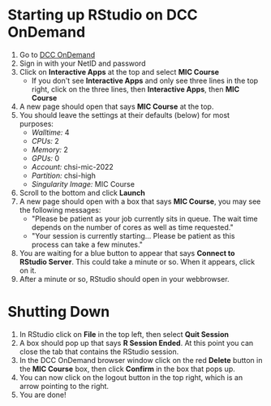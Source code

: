 
# Starting up RStudio on DCC OnDemand
1. Go to [DCC OnDemand](https://dcc-ondemand-01.oit.duke.edu/)
2. Sign in with your NetID and password
3. Click on **Interactive Apps** at the top and select **MIC Course** 
    - If you don't see **Interactive Apps** and only see three lines in the top right, click on the three lines, then **Interactive Apps**, then **MIC Course**
4. A new page should open that says **MIC Course** at the top.
5. You should leave the settings at their defaults (below) for most purposes:
    - *Walltime:* 4
    - *CPUs:* 2
    - *Memory:* 2
    - *GPUs:* 0
    - *Account:* chsi-mic-2022
    - *Partition:* chsi-high
    - *Singularity Image:* MIC Course
6. Scroll to the bottom and click **Launch**
7. A new page should open with a box that says **MIC Course**, you may see the following messages:
    - "Please be patient as your job currently sits in queue. The wait time depends on the number of cores as well as time requested."
    - "Your session is currently starting... Please be patient as this process can take a few minutes."
8. You are waiting for a blue button to appear that says **Connect to RStudio Server**. This could take a minute or so. When it appears, click on it.
9. After a minute or so, RStudio should open in your webbrowser.

# Shutting Down
1. In RStudio click on **File** in the top left, then select **Quit Session**
2. A box should pop up that says **R Session Ended**. At this point you can close the tab that contains the RStudio session.
3. In the DCC OnDemand browser window click on the red **Delete** button in the **MIC Course** box, then click **Confirm** in the box that pops up.
4. You can now click on the logout button in the top right, which is an arrow pointing to the right.
5. You are done!